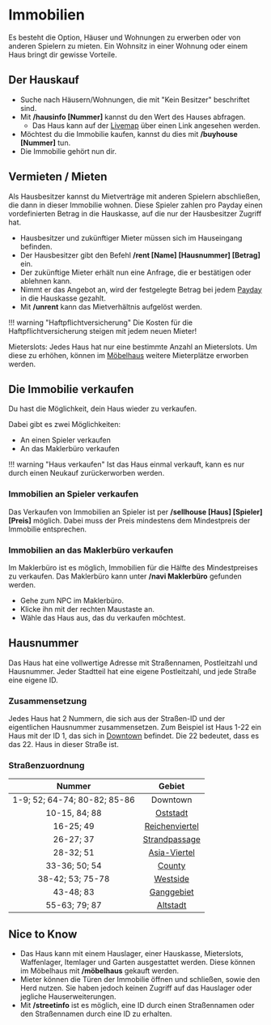 # Immobilien

Es besteht die Option, Häuser und Wohnungen zu erwerben oder von anderen Spielern zu mieten. Ein Wohnsitz in einer Wohnung oder einem Haus bringt dir gewisse Vorteile.

## Der Hauskauf

* Suche nach Häusern/Wohnungen, die mit "Kein Besitzer" beschriftet sind.
* Mit **/hausinfo [Nummer]** kannst du den Wert des Hauses abfragen.
  * Das Haus kann auf der [Livemap](map.germanrp.eu) über einen Link angesehen werden.
* Möchtest du die Immobilie kaufen, kannst du dies mit **/buyhouse [Nummer]** tun.
* Die Immobilie gehört nun dir.

## Vermieten / Mieten

Als Hausbesitzer kannst du Mietverträge mit anderen Spielern abschließen, die dann in dieser Immobilie wohnen. Diese Spieler zahlen pro Payday einen vordefinierten Betrag in die Hauskasse, auf die nur der Hausbesitzer Zugriff hat.

* Hausbesitzer und zukünftiger Mieter müssen sich im Hauseingang befinden.
* Der Hausbesitzer gibt den Befehl **/rent [Name] [Hausnummer] [Betrag]** ein.
* Der zukünftige Mieter erhält nun eine Anfrage, die er bestätigen oder ablehnen kann.
* Nimmt er das Angebot an, wird der festgelegte Betrag bei jedem [Payday](../../pages/allgemeines/payday) in die Hauskasse gezahlt.
* Mit **/unrent** kann das Mietverhältnis aufgelöst werden.

!!! warning "Haftpflichtversicherung"
    Die Kosten für die Haftpflichtversicherung steigen mit jedem neuen Mieter!

Mieterslots: Jedes Haus hat nur eine bestimmte Anzahl an Mieterslots. Um diese zu erhöhen, können im [Möbelhaus](../../pages/orte/möbelhaus.md) weitere Mieterplätze erworben werden.

## Die Immobilie verkaufen

Du hast die Möglichkeit, dein Haus wieder zu verkaufen.

Dabei gibt es zwei Möglichkeiten:

* An einen Spieler verkaufen
* An das Maklerbüro verkaufen

!!! warning "Haus verkaufen"
    Ist das Haus einmal verkauft, kann es nur durch einen Neukauf zurückerworben werden.

### Immobilien an Spieler verkaufen

Das Verkaufen von Immobilien an Spieler ist per **/sellhouse [Haus] [Spieler] [Preis]** möglich. Dabei muss der Preis mindestens dem Mindestpreis der Immobilie entsprechen.

### Immobilien an das Maklerbüro verkaufen

Im Maklerbüro ist es möglich, Immobilien für die Hälfte des Mindestpreises zu verkaufen.
Das Maklerbüro kann unter **/navi Maklerbüro** gefunden werden.

* Gehe zum NPC im Maklerbüro.
* Klicke ihn mit der rechten Maustaste an.
* Wähle das Haus aus, das du verkaufen möchtest.

## Hausnummer

Das Haus hat eine vollwertige Adresse mit Straßennamen, Postleitzahl und Hausnummer. Jeder Stadtteil hat eine eigene Postleitzahl, und jede Straße eine eigene ID.

### Zusammensetzung

Jedes Haus hat 2 Nummern, die sich aus der Straßen-ID und der eigentlichen Hausnummer zusammensetzen. Zum Beispiel ist Haus 1-22 ein Haus mit der ID 1, das sich in [Downtown](../../pages/gebiete/downtown.md) befindet. Die 22 bedeutet, dass es das 22. Haus in dieser Straße ist.

### Straßenzuordnung

| Nummer        | Gebiet                                         |
|:-------------:|:----------------------------------------------:|
| 1-9; 52; 64-74; 80-82; 85-86 | Downtown |
| 10-15, 84; 88 | [Oststadt](../../pages/gebiete/oststadt.md)    |
| 16-25; 49 | [Reichenviertel](../../pages/gebiete/reichenviertel.md) |
| 26-27; 37 | [Strandpassage](../../pages/gebiete/strandpassage.md) |
| 28-32; 51 | [Asia-Viertel](../../pages/gebiete/asiaviertel.md) |
| 33-36; 50; 54 | [County](../../pages/gebiete/county.md)|
| 38-42; 53; 75-78 | [Westside](../../pages/gebiete/westside.md) |
| 43-48; 83 | [Ganggebiet](../../pages/gebiete/ganggebiet.md) |
| 55-63; 79; 87 | [Altstadt](../../pages/gebiete/altstadt.md) |

## Nice to Know

* Das Haus kann mit einem Hauslager, einer Hauskasse, Mieterslots, Waffenlager, Itemlager und Garten ausgestattet werden. Diese können im Möbelhaus mit **/möbelhaus** gekauft werden.
* Mieter können die Türen der Immobilie öffnen und schließen, sowie den Herd nutzen. Sie haben jedoch keinen Zugriff auf das Hauslager oder jegliche Hauserweiterungen.
* Mit **/streetinfo** ist es möglich, eine ID durch einen Straßennamen oder den Straßennamen durch eine ID zu erhalten.

